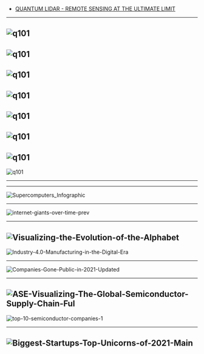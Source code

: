 
- [QUANTUM LIDAR - REMOTE SENSING AT THE 
ULTIMATE LIMIT](https://apps.dtic.mil/sti/pdfs/ADA502521.pdf)
------
![q101](https://github.com/ci-ai/AGI-Survey-2022/blob/master/Resources/q101.png)
----------
![q101](https://github.com/ci-ai/AGI-Survey-2022/blob/master/Resources/q102.png)
----------
![q101](https://github.com/ci-ai/AGI-Survey-2022/blob/master/Resources/q103.png)
----------
![q101](https://github.com/ci-ai/AGI-Survey-2022/blob/master/Resources/q104.png)
----------
![q101](https://github.com/ci-ai/AGI-Survey-2022/blob/master/Resources/q105.png)
----------
![q101](https://github.com/ci-ai/AGI-Survey-2022/blob/master/Resources/q106.png)
----------
![q101](https://github.com/ci-ai/AGI-Survey-2022/blob/master/Resources/q107.png)
----------
![q101](https://github.com/ci-ai/AGI-Survey-2022/blob/master/Resources/q108.png)

----------
---------------

![Supercomputers_Infographic](https://www.visualcapitalist.com/wp-content/uploads/2022/01/Ranking-Supercomputers_Infographic.jpg)

----------------
![internet-giants-over-time-prev](https://www.visualcapitalist.com/wp-content/uploads/2019/01/internet-giants-over-time-prev.jpg)

----------
![Visualizing-the-Evolution-of-the-Alphabet](https://www.visualcapitalist.com/wp-content/uploads/2021/12/Visualizing-the-Evolution-of-the-Alphabet.png)
----------
![Industry-4.0-Manufacturing-in-the-Digital-Era](https://www.visualcapitalist.com/wp-content/uploads/2022/01/Industry-4.0-Manufacturing-in-the-Digital-Era.jpg)

-----------
![Companies-Gone-Public-in-2021-Updated](https://www.visualcapitalist.com/wp-content/uploads/2022/01/Companies-Gone-Public-in-2021-Updated.jpg)

--------
![ASE-Visualizing-The-Global-Semiconductor-Supply-Chain-Ful](https://www.visualcapitalist.com/wp-content/uploads/2021/12/ASE-Visualizing-The-Global-Semiconductor-Supply-Chain-Full.jpg)
-------------
![top-10-semiconductor-companies-1](https://www.visualcapitalist.com/wp-content/uploads/2021/12/top-10-semiconductor-companies-1.jpg)


---------

![Biggest-Startups-Top-Unicorns-of-2021-Main](https://www.visualcapitalist.com/wp-content/uploads/2021/12/Biggest-Startups-Top-Unicorns-of-2021-Main.jpg)
-----------
